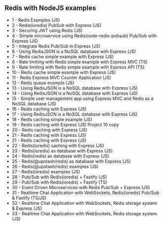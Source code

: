 ## Redis with NodeJS examples

- 1 - Redis Examples (JS)
- 2 - Redis(ioredis) PubSub with Express (JS)
- 3 - Securing JWT using Redis (JS)
- 4 - Simple microservice using Redis(node-redis-pubsub) Pub/Sub with Express (JS)
- 5 - Integrate Redis Pub/Sub in Express (JS)
- 6 - Using RedisJSON is a NoSQL database with Express (JS)
- 7 - Redis cache simple example with Express (JS)
- 8 - Rate limiting with Redis simple example with Express MVC (TS)
- 9 - Rate limiting with Redis simple example with Express API (TS)
- 10 - Redis cache simple example with Express (JS)
- 11 - Redis Express MVC Counter Application (JS)
- 12 - Redis queue example (JS)
- 13 - Using RedisJSON is a NoSQL database with Express (JS)
- 14 - Using RedisJSON is a NoSQL database with Express (JS)
- 15 - Simple user management app using Express MVC and Redis as a NoSQL database (JS)
- 16 - Redis caching with Express (JS)
- 17 - Using RedisJSON is a NoSQL database with Express (JS)
- 18 - Redis caching simple example (JS)
- 19 - Redis caching with Express (JS) Project 10 copy
- 20 - Redis caching with Express (JS)
- 21 - Redis caching with Express (JS)
- 21 - Redis caching with Express (JS)
- 22 - Redis(ioredis) caching with Express (JS)
- 23 - Redis(ioredis) as database with Express (JS)
- 24 - Redis(redis) as database with Express (JS)
- 25 - Redis(@upstash/redis) as database with Express (JS)
- 26 - Redis(@upstash/redis) examples (JS)
- 27 - Redis(ioredis) examples (JS)
- 28 - Pub/Sub with Redis(ioredis) + Fastify (JS)
- 29 - Pub/Sub with Redis(ioredis) + Fastify (TS)
- 30 - Event Driven Microservices with Redis Pub/Sub + Express (JS)
- 31 - Realtime Chat Application with WebSockets, Redis(ioredis) Pub/Sub & Fastify (TS/JS)
- 32 - Realtime Chat Application with WebSockets, Redis storage system & Express (JS)
- 33 - Realtime Chat Application with WebSockets, Redis storage system (JS)
